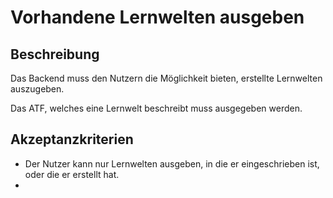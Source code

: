 # Vorhandene Lernwelten ausgeben

## Beschreibung

Das Backend muss den Nutzern die Möglichkeit bieten, erstellte Lernwelten auszugeben.

Das ATF, welches eine Lernwelt beschreibt muss ausgegeben werden.

## Akzeptanzkriterien

- Der Nutzer kann nur Lernwelten ausgeben, in die er eingeschrieben ist, oder die er erstellt hat.
- 